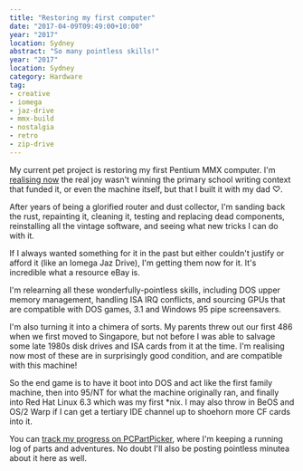 ```yaml
---
title: "Restoring my first computer"
date: "2017-04-09T09:49:00+10:00"
year: "2017"
location: Sydney
abstract: "So many pointless skills!"
year: "2017"
location: Sydney
category: Hardware
tag:
- creative
- iomega
- jaz-drive
- mmx-build
- nostalgia
- retro
- zip-drive
---
```

My current pet project is restoring my first Pentium MMX computer. I'm [realising now] the real joy wasn't winning the primary school writing context that funded it, or even the machine itself, but that I built it with my dad ♡.

After years of being a glorified router and dust collector, I'm sanding back the rust, repainting it, cleaning it, testing and replacing dead components, reinstalling all the vintage software, and seeing what new tricks I can do with it.

If I always wanted something for it in the past but either couldn't justify or afford it (like an Iomega Jaz Drive), I'm getting them now for it. It's incredible what a resource eBay is.

I'm relearning all these wonderfully-pointless skills, including DOS upper memory management, handling ISA IRQ conflicts, and sourcing GPUs that are compatible with DOS games, 3.1 and Windows 95 pipe screensavers.

I'm also turning it into a chimera of sorts. My parents threw out our first 486 when we first moved to Singapore, but not before I was able to salvage some late 1980s disk drives and ISA cards from it at the time. I'm realising now most of these are in surprisingly good condition, and are compatible with this machine!

So the end game is to have it boot into DOS and act like the first family machine, then into 95/NT for what the machine originally ran, and finally into Red Hat Linux 6.3 which was my first *nix. I may also throw in BeOS and OS/2 Warp if I can get a tertiary IDE channel up to shoehorn more CF cards into it.

You can [track my progress on PCPartPicker], where I'm keeping a running log of parts and adventures. No doubt I'll also be posting pointless minutea about it here as well.

[realising now]: https://rubenerd.com/dad-on-the-mend/
[track my progress on PCPartPicker]: https://pcpartpicker.com/user/rubenerd/saved/3n3qqs

